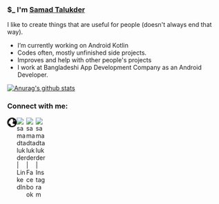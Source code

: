 ### $_ I'm [Samad Talukder][website]

I like to create things that are useful for people (doesn't always end that way).

- I’m currently working on Android Kotlin
- Codes often, mostly unfinished side projects.
- Improves and help with other people's projects
- I work at Bangladeshi App Development Company as an Android Developer.


[![Anurag's github stats](https://github-readme-stats.vercel.app/api?username=samadtalukder)](https://github.com/samadtalukder/SamadTalukder)


### Connect with me:

[<img align="left" alt="samadtalukder" width="22px" src="https://raw.githubusercontent.com/iconic/open-iconic/master/svg/globe.svg" />][website]
[<img align="left" alt="samadtalukder | LinkedIn" width="22px" src="https://cdn.jsdelivr.net/npm/simple-icons@v3/icons/linkedin.svg" />][linkedin]
[<img align="left" alt="samadtalukder | Facebook" width="22px" src="https://cdn.jsdelivr.net/npm/simple-icons@v3/icons/facebook.svg" />][facebook]
[<img align="left" alt="samadtalukder | Instagram" width="22px" src="https://cdn.jsdelivr.net/npm/simple-icons@v3/icons/instagram.svg" />][instagram]

<br />


[website]: https://about.me/samadtalukdar
[facebook]: https://www.facebook.com/samad.talukder.94/
[instagram]: https://www.instagram.com/samad_talukder/
[linkedin]: https://www.linkedin.com/in/samadtalukder/
